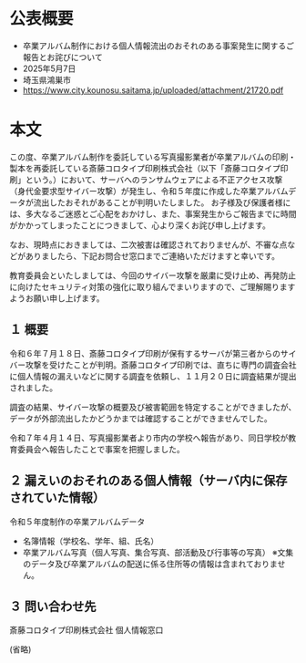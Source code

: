 # 公表概要
- 卒業アルバム制作における個人情報流出のおそれのある事案発生に関するご報告とお詫びについて
- 2025年5月7日
- 埼玉県鴻巣市
- https://www.city.kounosu.saitama.jp/uploaded/attachment/21720.pdf

# 本文
この度、卒業アルバム制作を委託している写真撮影業者が卒業アルバムの印刷・製本を再委託している斎藤コロタイプ印刷株式会社（以下「斎藤コロタイプ印刷」という。）において、サーバへのランサムウェアによる不正アクセス攻撃（身代金要求型サイバー攻撃）が発生し、令和５年度に作成した卒業アルバムデータが流出したおそれがあることが判明いたしました。
お子様及び保護者様には、多大なるご迷惑とご心配をおかけし、また、事案発生からご報告までに時間がかかってしまったことにつきまして、心より深くお詫び申し上げます。

なお、現時点におきましては、二次被害は確認されておりませんが、不審な点などがありましたら、下記お問合せ窓口までご連絡いただけますと幸いです。

教育委員会といたしましては、今回のサイバー攻撃を厳粛に受け止め、再発防止に向けたセキュリティ対策の強化に取り組んでまいりますので、ご理解賜りますようお願い申し上げます。

## １ 概要
令和６年７月１８日、斎藤コロタイプ印刷が保有するサーバが第三者からのサイバー攻撃を受けたことが判明。斎藤コロタイプ印刷では、直ちに専門の調査会社に個人情報の漏えいなどに関する調査を依頼し、１１月２０日に調査結果が提出されました。

調査の結果、サイバー攻撃の概要及び被害範囲を特定することができましたが、データが外部流出したかどうかまでは確認することができませんでした。

令和７年４月１４日、写真撮影業者より市内の学校へ報告があり、同日学校が教育委員会へ報告したことで事案を把握しました。

## ２ 漏えいのおそれのある個人情報（サーバ内に保存されていた情報）
令和５年度制作の卒業アルバムデータ
- 名簿情報（学校名、学年、組、氏名）
- 卒業アルバム写真（個人写真、集合写真、部活動及び行事等の写真）
※文集のデータ及び卒業アルバムの配送に係る住所等の情報は含まれておりません。

## ３ 問い合わせ先
斎藤コロタイプ印刷株式会社 個人情報窓口

(省略)
